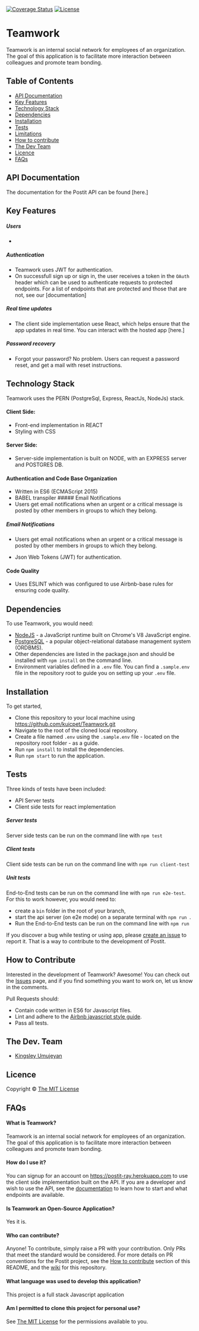 [![Coverage Status](https://coveralls.io/repos/github/kuicpet/Teamwork/badge.svg?branch=master)](https://coveralls.io/github/kuicpet/Teamwork?branch=master)
[![License](http://img.shields.io/badge/license-MIT-blue.svg?style=flat-square)](http://opensource.org/licenses/MIT)

# Teamwork
Teamwork is an internal social network for employees of an organization. The goal of this application is to facilitate more interaction between colleagues and promote team bonding.

## Table of Contents
- [API Documentation](#api-documentation)
- [Key Features](#key-features)
- [Technology Stack](#technology-stack)
- [Dependencies](#dependencies)
- [Installation](#installation)
- [Tests](#tests)
- [Limitations](#limitations)
- [How to contribute](#how-to-contribute)
- [The Dev Team](#the-dev-team)
- [Licence](#licence)
- [FAQs](#faqs)

## API Documentation

The documentation for the Postit API can be found [here.] 

## Key Features
##### Users
  - 
##### Authentication
  - Teamwork uses JWT for authentication.
  - On successfull sign up or sign in, the user receives a token in the `OAuth` header which can be used to authenticate requests to protected endpoints.
  For a list of endpoints that are protected and those that are not, see our [documentation]

##### Real time updates
  - The client side implementation uese React, which helps ensure that the app updates in real time. You can interact with the hosted app [here.]

##### Password recovery
  - Forgot your password? No problem. Users can request a password reset, and get a mail with reset instructions.

## Technology Stack

Teamwork uses the PERN (PostgreSql, Express, ReactJs, NodeJs) stack.

#### Client Side: 
  - Front-end implementation in REACT
  - Styling with CSS
  

#### Server Side:
  - Server-side implementation is built on NODE, with an
      EXPRESS server and POSTGRES DB.

#### Authentication and Code Base Organization
  - Written in ES6 (ECMAScript 2015)
  - BABEL transpiler ##### Email Notifications
  - Users get email notifications when an urgent or a critical message is posted by other members in groups to which they belong.
##### Email Notifications
  - Users get email notifications when an urgent or a critical message is posted by other members in groups to which they belong.

  - Json Web Tokens (JWT) for authentication.  
    
#### Code Quality
  - Uses ESLINT which was configured to use Airbnb-base rules for ensuring code quality.


## Dependencies
To use Teamwork, you would need: 
  - [NodeJS](https://nodejs.org) - a JavaScript runtime built on Chrome's V8 JavaScript engine.
  - [PostgreSQL](https://www.postgresql.org/) - a popular object-relational database management system (ORDBMS).
  - Other dependencies are listed in the package.json and should be installed with `npm install` on the command line.
  - Environment variables defined in a `.env` file. You can find a `.sample.env` file in the repository root to guide you on setting up your `.env` file.

## Installation
To get started, 
- Clone this repository to your local machine using https://github.com/kuicpet/Teamwork.git
- Navigate to the root of the cloned local repository.
- Create a file named `.env` using the `.sample.env` file - located on the repository root folder - as a guide.
- Run `npm install` to install the dependencies.
- Run `npm start` to run the application.

## Tests
Three kinds of tests have been included:
- API Server tests
- Client side tests for react implementation


##### Server tests
Server side tests can be run on the command line with `npm test`

##### Client tests
Client side tests can be run on the command line with `npm run client-test`

##### Unit tests
End-to-End tests can be run on the command line with `npm run e2e-test`. For this to work however, you would need to:
- create a `bin` folder in the root of your branch,
- start the api server (on e2e mode) on a separate terminal with `npm run `.
- Run the End-to-End tests can be run on the command line with `npm run `

If you discover a bug while testing or using app, please [create an issue](https://github.com/kuicpet/Teamwork/issues/new) to report it. That is a way to contribute to the development of Postit.

## How to Contribute

Interested in the development of Teamwork? Awesome! You can check out the [Issues](https://github.com/kuicpet/Teamwork/issues) page, and if you find something you want to work on, let us know in the comments.

Pull Requests should:
  - Contain code written in ES6 for Javascript files.
  - Lint and adhere to the [Airbnb javascript style guide](https://github.com/airbnb/javascript).
  - Pass all tests.

## The Dev. Team
- [Kingsley Umujeyan](https://github.com/kuicpet)

## Licence
Copyright © [The MIT License](./LICENCE.md)

## FAQs
#### What is Teamwork?
Teamwork is an internal social network for employees of an organization. The goal of this application is to facilitate more interaction between colleagues and promote team bonding.
    
#### How do I use it?
You can signup for an account on https://postit-ray.herokuapp.com to use the client side implementation built on the API. If you are a developer and wish to use the API, see the [documentation](https://postit-ray.herokuapp.com/api/v1/docs) to learn how to start and what endpoints are available.

#### Is Teamwork an Open-Source Application?
Yes it is. 
    
#### Who can contribute?
Anyone! To contribute, simply raise a PR with your contribution. Only PRs that meet the standard would be considered. For more details on PR conventions for the Postit project, see the [How to contribute](#how-to-contribute) section of this README, and the [wiki](https://github.com/kuicpet/Teamwork/wiki) for this repository.
    
#### What language was used to develop this application?
This project is a full stack Javascript application
    
#### Am I permitted to clone this project for personal use?
See [The MIT License](./LICENCE.md) for the permissions available to you.
    